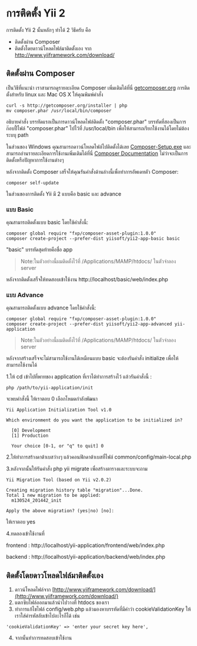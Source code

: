 # การติดตั้ง Yii 2
การติดตั้ง Yii 2 นั้นหลักๆ ทำได้ 2 วิธีครับ คือ
* ติดตั้งผ่าน Composer
* ติดตั้งโดยดาวน์โหลดไฟล์มาติดตั้งเอง จาก http://www.yiiframework.com/download/

## ติดตั้งผ่าน Composer
เป็นวิธีที่แนะนำ เราสามารถดูรายละเอียด Composer เพิ่มเติมได้ที่นี่  [getcomposer.org](https://getcomposer.org/download/)  การติดตั้งสำหรับ linux และ Mac OS X ให้คุณพิมพ์คำสั่ง

```
curl -s http://getcomposer.org/installer | php
mv composer.phar /usr/local/bin/composer
```
อธิบายคำสั่ง บรรทัดแรกเป็นการดาวน์โหลดไฟล์ติดตั้ง "composer.phar" บรรทัดที่สองเป็นการก๊อบปี้ไฟล์ "composer.phar" ไปไว้ที่ /usr/local/bin เพื่อให้สามารถเรียกใช้งานได้โดยไม่ต้องระบบุ path

ในส่วนของ Windows คุณสามารถดาวน์โหลดไฟล์ไปติดตั้งได้เลย [Composer-Setup.exe](https://getcomposer.org/Composer-Setup.exe) และสามารถอ่านรายละเอียดการใช้งานเพิ่มเติมได้ที่นี่ [Composer Documentation](https://getcomposer.org/doc/) ไม่ว่าจะเป็นการติดตั้งหรือปัญหาการใช้งานต่างๆ

หลังจากติดตั้ง Composer เสร็จให้คุณรันคำสั่งด้านล่างนี้เพื่อทำการอัพเดทตัว Composer:
```
composer self-update
```
ในส่วนของการติดตั้ง Yii มี 2 แบบคือ basic และ advance

### แบบ Basic
 คุณสามารถติดตั้งแบบ basic โดยใช้คำสั่งนี้:

```
composer global require "fxp/composer-asset-plugin:1.0.0"
composer create-project --prefer-dist yiisoft/yii2-app-basic basic
```
"basic" บรรทัดสุดท้ายคือชื่อ app
> Note:ในตัวอย่างนี้ผมติดตั้งไว้ที่ /Applications/MAMP/htdocs/ ในตัวจำลอง server

หลังจากติดตั้งเสร็จให้ทดสอบเข้าใช้งาน http://localhost/basic/web/index.php

### แบบ Advance

คุณสามารถติดตั้งแบบ advance โดยใช้คำสั่งนี้:

```
composer global require "fxp/composer-asset-plugin:1.0.0"
composer create-project --prefer-dist yiisoft/yii2-app-advanced yii-application
```
> Note:ในตัวอย่างนี้ผมติดตั้งไว้ที่ /Applications/MAMP/htdocs/ ในตัวจำลอง server

หลังจากสร้างเสร็จจะไม่สามารถใช้งานได้เหมือนแบบ basic จะต้องรันคำสั่ง initialize เพื่อให้สามารถใช้งานได้

1.ให้ cd เข้าไปที่พาทของ application ที่เราได้ทำการสร้างไว้ แล้วรันคำสั่งนี้ :
```
php /path/to/yii-application/init
```

จะพบคำสั่งนี้ ให้เราตอบ 0 เลือกโหมดกำลังพัฒนา
```
Yii Application Initialization Tool v1.0

Which environment do you want the application to be initialized in?

  [0] Development
  [1] Production

  Your choice [0-1, or "q" to quit] 0
```
2.ให้ทำการสร้างดาต้าเบสว่างๆ แล้วคอนฟิกดาต้าเบสที่ไฟล์  common/config/main-local.php

3.หลังจากนั้นให้รันคำสั่ง php yii migrate เพื่อสร้างตารางและระบบจะถาม
```
Yii Migration Tool (based on Yii v2.0.2)

Creating migration history table "migration"...Done.
Total 1 new migration to be applied:
  m130524_201442_init

Apply the above migration? (yes|no) [no]:
```
ให้เราตอบ yes

4.ทดลองเข้าใช้งานที่

frontend : http://localhost/yii-application/frontend/web/index.php

backend : http://localhost/yii-application/backend/web/index.php

## ติดตั้งโดยดาวโหลดไฟล์มาติดตั้งเอง

1. ดาวน์โหลดไฟล์จาก [http://www.yiiframework.com/download/](http://www.yiiframework.com/download/)
2. แตกซิบไฟล์ออกมาแล้วนำไปวางที่ htdocs ของเรา
3. ทำการแก้ไขไฟล์ config/web.php แล้วมองหาบรรทัดที่มีคำว่า cookieValidationKey ให้เราใส่ค่ารหัสลับเข้าไปอะไรก็ได้ เช่น
```
'cookieValidationKey' => 'enter your secret key here',
```
4. จากนั้นทำการทดสอบเข้าใช้งาน
